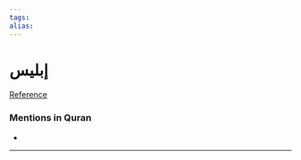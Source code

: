 ```yaml
---
tags: 
alias: 
---
```


# إبليس

[Reference](https://corpus.quran.com/concept.jsp?id=iblis)

### Mentions in Quran
- 

---


